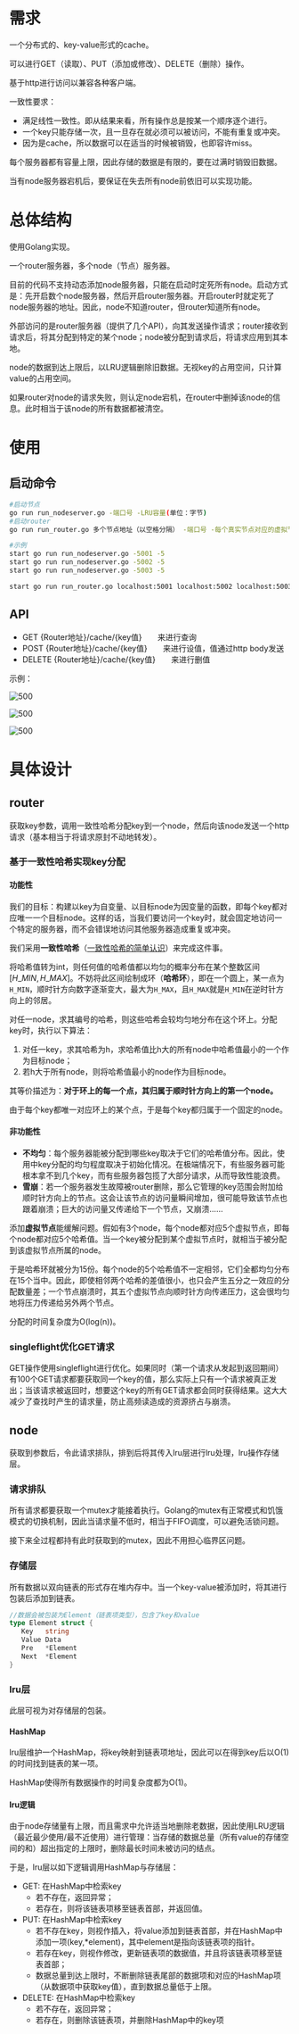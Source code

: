 # 需求

一个分布式的、key-value形式的cache。

可以进行GET（读取）、PUT（添加或修改）、DELETE（删除）操作。

基于http进行访问以兼容各种客户端。

一致性要求：
- 满足线性一致性。即从结果来看，所有操作总是按某一个顺序逐个进行。
- 一个key只能存储一次，且一旦存在就必须可以被访问，不能有重复或冲突。
- 因为是cache，所以数据可以在适当的时候被销毁，也即容许miss。

每个服务器都有容量上限，因此存储的数据是有限的，要在过满时销毁旧数据。

当有node服务器宕机后，要保证在失去所有node前依旧可以实现功能。

# 总体结构

使用Golang实现。

一个router服务器，多个node（节点）服务器。

目前的代码不支持动态添加node服务器，只能在启动时定死所有node。启动方式是：先开启数个node服务器，然后开启router服务器。开启router时就定死了node服务器的地址。因此，node不知道router，但router知道所有node。

外部访问的是router服务器（提供了几个API），向其发送操作请求；router接收到请求后，将其分配到特定的某个node；node被分配到请求后，将请求应用到其本地。

node的数据到达上限后，以LRU逻辑删除旧数据。无视key的占用空间，只计算value的占用空间。

如果router对node的请求失败，则认定node宕机，在router中删掉该node的信息。此时相当于该node的所有数据都被清空。
# 使用
## 启动命令

```bash
#启动节点
go run run_nodeserver.go -端口号 -LRU容量(单位：字节)
#启动router
go run run_router.go 多个节点地址（以空格分隔） -端口号 -每个真实节点对应的虚拟节点数
```

```bash
#示例
start go run run_nodeserver.go -5001 -5
start go run run_nodeserver.go -5002 -5
start go run run_nodeserver.go -5003 -5

start go run run_router.go localhost:5001 localhost:5002 localhost:5003 -5999 -5
```

## API

- GET {Router地址}/cache/{key值}  来进行查询
- POST {Router地址}/cache/{key值}  来进行设值，值通过http body发送
- DELETE {Router地址}/cache/{key值}  来进行删值

示例：

![500](assets/Pasted%20image%2020230605215042.png)

![500](assets/Pasted%20image%2020230605215116.png)

![500](assets/Pasted%20image%2020230605215134.png)


# 具体设计


## router

获取key参数，调用一致性哈希分配key到一个node，然后向该node发送一个http请求（基本相当于将请求原封不动地转发）。

### 基于一致性哈希实现key分配

#### 功能性

我们的目标：构建以key为自变量、以目标node为因变量的函数，即每个key都对应唯一一个目标node。这样的话，当我们要访问一个key时，就会固定地访问一个特定的服务器，而不会错误地访问其他服务器造成重复或冲突。

我们采用**一致性哈希**（[一致性哈希的简单认识](https://baijiahao.baidu.com/s?id=1735480432495470467&wfr=spider&for=pc)）来完成这件事。

将哈希值转为int，则任何值的哈希值都以均匀的概率分布在某个整数区间$[H\_MIN,H\_MAX]$。不妨将此区间绘制成环（**哈希环**），即在一个圆上，某一点为`H_MIN`，顺时针方向数字逐渐变大，最大为`H_MAX`，且`H_MAX`就是`H_MIN`在逆时针方向上的邻居。

对任一node，求其编号的哈希，则这些哈希会较均匀地分布在这个环上。分配key时，执行以下算法：

1. 对任一key，求其哈希为h，求哈希值比h大的所有node中哈希值最小的一个作为目标node；
2. 若h大于所有node，则将哈希值最小的node作为目标node。

其等价描述为：**对于环上的每一个点，其归属于顺时针方向上的第一个node。**

由于每个key都唯一对应环上的某个点，于是每个key都归属于一个固定的node。

#### 非功能性


- **不均匀**：每个服务器能被分配到哪些key取决于它们的哈希值分布。因此，使用中key分配的均匀程度取决于初始化情况。在极端情况下，有些服务器可能根本拿不到几个key，而有些服务器包揽了大部分请求，从而导致性能浪费。
- **雪崩**：若一个服务器发生故障被router删除，那么它管理的key范围会附加给顺时针方向上的节点。这会让该节点的访问量瞬间增加，很可能导致该节点也跟着崩溃；巨大的访问量又传递给下一个节点，又崩溃……

添加**虚拟节点**能缓解问题。假如有3个node，每个node都对应5个虚拟节点，即每个node都对应5个哈希值。当一个key被分配到某个虚拟节点时，就相当于被分配到该虚拟节点所属的node。

于是哈希环就被分为15份。每个node的5个哈希值不一定相邻，它们全都均匀分布在15个当中。因此，即使相邻两个哈希的差值很小，也只会产生五分之一效应的分配数量差；一个节点崩溃时，其五个虚拟节点向顺时针方向传递压力，这会很均匀地将压力传递给另外两个节点。

分配的时间复杂度为O(log(n))。

### singleflight优化GET请求

GET操作使用singleflight进行优化。如果同时（第一个请求从发起到返回期间）有100个GET请求都要获取同一个key的值，那么实际上只有一个请求被真正发出；当该请求被返回时，想要这个key的所有GET请求都会同时获得结果。这大大减少了查找时产生的请求量，防止高频读造成的资源挤占与崩溃。

## node

获取到参数后，令此请求排队，排到后将其传入lru层进行lru处理，lru操作存储层。

### 请求排队

所有请求都要获取一个mutex才能接着执行。Golang的mutex有正常模式和饥饿模式的切换机制，因此当请求量不低时，相当于FIFO调度，可以避免活锁问题。

接下来全过程都持有此时获取到的mutex，因此不用担心临界区问题。

### 存储层

所有数据以双向链表的形式存在堆内存中。当一个key-value被添加时，将其进行包装后添加到链表。

```go
//数据会被包装为Element（链表项类型），包含了key和value
type Element struct {  
   Key   string  
   Value Data  
   Pre   *Element  
   Next  *Element  
}
```

### lru层

此层可视为对存储层的包装。

#### HashMap

lru层维护一个HashMap，将key映射到链表项地址，因此可以在得到key后以O(1)的时间找到链表的某一项。

HashMap使得所有数据操作的时间复杂度都为O(1)。

#### lru逻辑

由于node存储量有上限，而且需求中允许适当地删除老数据，因此使用LRU逻辑（最近最少使用/最不近使用）进行管理：当存储的数据总量（所有value的存储空间的和）超出指定的上限时，删除最长时间未被访问的结点。

于是，lru层以如下逻辑调用HashMap与存储层：

- GET: 在HashMap中检索key
	- 若不存在，返回异常；
	- 若存在，则将该链表项移至链表首部，并返回值。
- PUT: 在HashMap中检索key
	- 若不存在key，则视作插入，将value添加到链表首部，并在HashMap中添加一项(key,\*element)，其中element是指向该链表项的指针。
	- 若存在key，则视作修改，更新链表项的数据值，并且将该链表项移至链表首部；
	- 数据总量到达上限时，不断删除链表尾部的数据项和对应的HashMap项（从数据项中获取key值），直到数据总量低于上限。
- DELETE: 在HashMap中检索key
	- 若不存在，返回异常；
	- 若存在，则删除该链表项，并删除HashMap中的key项



















